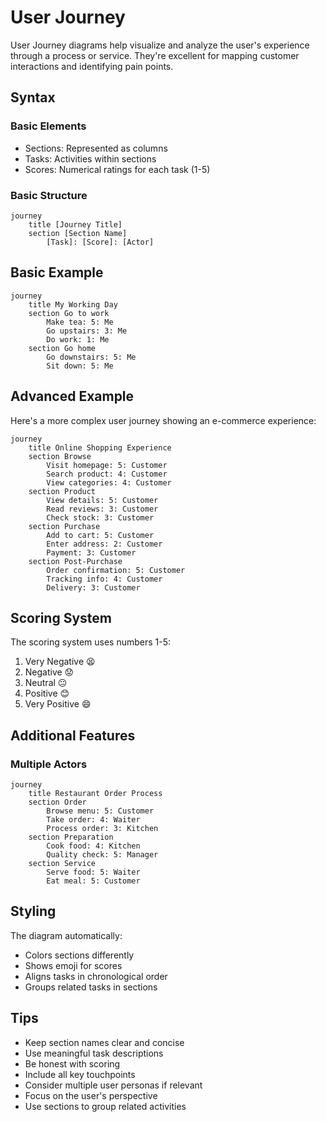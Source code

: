 # User Journey

User Journey diagrams help visualize and analyze the user's experience through a process or service. They're excellent for mapping customer interactions and identifying pain points.

## Syntax

### Basic Elements
- Sections: Represented as columns
- Tasks: Activities within sections
- Scores: Numerical ratings for each task (1-5)

### Basic Structure
```
journey
    title [Journey Title]
    section [Section Name]
        [Task]: [Score]: [Actor]
```

## Basic Example

```mermaid
journey
    title My Working Day
    section Go to work
        Make tea: 5: Me
        Go upstairs: 3: Me
        Do work: 1: Me
    section Go home
        Go downstairs: 5: Me
        Sit down: 5: Me
```

## Advanced Example

Here's a more complex user journey showing an e-commerce experience:

```mermaid
journey
    title Online Shopping Experience
    section Browse
        Visit homepage: 5: Customer
        Search product: 4: Customer
        View categories: 4: Customer
    section Product
        View details: 5: Customer
        Read reviews: 3: Customer
        Check stock: 3: Customer
    section Purchase
        Add to cart: 5: Customer
        Enter address: 2: Customer
        Payment: 3: Customer
    section Post-Purchase
        Order confirmation: 5: Customer
        Tracking info: 4: Customer
        Delivery: 3: Customer
```

## Scoring System

The scoring system uses numbers 1-5:
1. Very Negative 😫
2. Negative 😟
3. Neutral 😐
4. Positive 😊
5. Very Positive 😄

## Additional Features

### Multiple Actors

```mermaid
journey
    title Restaurant Order Process
    section Order
        Browse menu: 5: Customer
        Take order: 4: Waiter
        Process order: 3: Kitchen
    section Preparation
        Cook food: 4: Kitchen
        Quality check: 5: Manager
    section Service
        Serve food: 5: Waiter
        Eat meal: 5: Customer
```

## Styling

The diagram automatically:
- Colors sections differently
- Shows emoji for scores
- Aligns tasks in chronological order
- Groups related tasks in sections

## Tips
- Keep section names clear and concise
- Use meaningful task descriptions
- Be honest with scoring
- Include all key touchpoints
- Consider multiple user personas if relevant
- Focus on the user's perspective
- Use sections to group related activities
